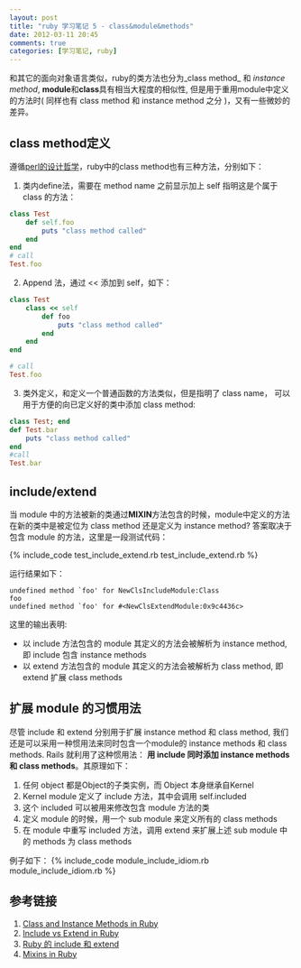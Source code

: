 ```yaml
---
layout: post
title: "ruby 学习笔记 5 - class&module&methods"
date: 2012-03-11 20:45
comments: true
categories: [学习笔记, ruby]
---
```


和其它的面向对象语言类似，ruby的类方法也分为_class method_ 和 _instance method_, **module**和**class**具有相当大程度的相似性, 但是用于重用module中定义的方法时( 同样也有 class method 和 instance method 之分 )，又有一些微妙的差异。

<!--more-->

## class method定义

遵循[perl的设计哲学](http://www.technomanifestos.net/index.pl?Perl_slogans)，ruby中的class method也有三种方法，分别如下：

1. 类内define法，需要在 method name 之前显示加上 self 指明这是个属于 class 的方法：  

``` ruby
class Test
    def self.foo
        puts "class method called"
    end
end
# call
Test.foo
```  
2. Append 法，通过 << 添加到 self，如下：  

``` ruby
class Test
    class << self
        def foo
            puts "class method called"
        end
    end
end

# call
Test.foo
```   
3. 类外定义，和定义一个普通函数的方法类似，但是指明了 class name， 可以用于方便的向已定义好的类中添加 class method:  

``` ruby
class Test; end
def Test.bar
    puts "class method called"
end
#call
Test.bar
```

## include/extend

当 module 中的方法被新的类通过**MIXIN**方法包含的时候，module中定义的方法在新的类中是被定位为 class method 还是定义为 instance method? 答案取决于包含 module 的方法，这里是一段测试代码：

{% include_code test_include_extend.rb test_include_extend.rb %}

运行结果如下：

```
undefined method `foo' for NewClsIncludeModule:Class
foo
undefined method `foo' for #<NewClsExtendModule:0x9c4436c>
```

这里的输出表明:

* 以 include 方法包含的 module 其定义的方法会被解析为 instance method, 即 include 包含 instance methods
* 以 extend 方法包含的 module 其定义的方法会被解析为 class method, 即 extend 扩展 class methods

## 扩展 module 的习惯用法  

尽管 include 和 extend 分别用于扩展 instance method 和 class method, 我们还是可以采用一种惯用法来同时包含一个module的 instance methods 和 class methods. Rails 就利用了这种惯用法： **用 include 同时添加 instance methods 和 class methods**。其原理如下：

1. 任何 object 都是Object的子类实例，而 Object 本身继承自Kernel  
2. Kernel module 定义了 include 方法，其中会调用 self.included   
3. 这个 included 可以被用来修改包含 module 方法的类   
4. 定义 module 的时候，用一个 sub module 来定义所有的 class methods  
5. 在 module 中重写 included 方法，调用 extend 来扩展上述 sub module 中的 methods 为 class methods  

例子如下：
{% include_code module_include_idiom.rb module_include_idiom.rb %}


## 参考链接
1. [Class and Instance Methods in Ruby](http://railstips.org/blog/archives/2009/05/11/class-and-instance--in-ruby/)  
2. [Include vs Extend in Ruby](http://railstips.org/blog/archives/2009/05/11/class-and-instance-method-in-ruby/)   
3. [Ruby 的 include 和 extend ](http://blog.csdn.net/rocky_j2ee/article/details/3754781)  
4. [Mixins in Ruby](http://juixe.com/techknow/index.php/2006/06/15/mixins-in-ruby/)  
